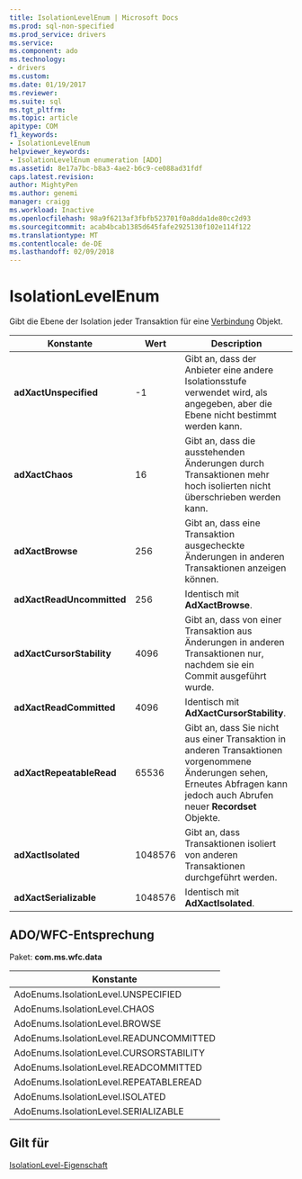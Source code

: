 ```yaml
---
title: IsolationLevelEnum | Microsoft Docs
ms.prod: sql-non-specified
ms.prod_service: drivers
ms.service: 
ms.component: ado
ms.technology:
- drivers
ms.custom: 
ms.date: 01/19/2017
ms.reviewer: 
ms.suite: sql
ms.tgt_pltfrm: 
ms.topic: article
apitype: COM
f1_keywords:
- IsolationLevelEnum
helpviewer_keywords:
- IsolationLevelEnum enumeration [ADO]
ms.assetid: 8e17a7bc-b8a3-4ae2-b6c9-ce088ad31fdf
caps.latest.revision: 
author: MightyPen
ms.author: genemi
manager: craigg
ms.workload: Inactive
ms.openlocfilehash: 98a9f6213af3fbfb523701f0a8dda1de80cc2d93
ms.sourcegitcommit: acab4bcab1385d645fafe2925130f102e114f122
ms.translationtype: MT
ms.contentlocale: de-DE
ms.lasthandoff: 02/09/2018
---
```

# <a name="isolationlevelenum"></a>IsolationLevelEnum
Gibt die Ebene der Isolation jeder Transaktion für eine [Verbindung](../../../ado/reference/ado-api/connection-object-ado.md) Objekt.  
  
|Konstante|Wert|Description|  
|--------------|-----------|-----------------|  
|**adXactUnspecified**|-1|Gibt an, dass der Anbieter eine andere Isolationsstufe verwendet wird, als angegeben, aber die Ebene nicht bestimmt werden kann.|  
|**adXactChaos**|16|Gibt an, dass die ausstehenden Änderungen durch Transaktionen mehr hoch isolierten nicht überschrieben werden kann.|  
|**adXactBrowse**|256|Gibt an, dass eine Transaktion ausgecheckte Änderungen in anderen Transaktionen anzeigen können.|  
|**adXactReadUncommitted**|256|Identisch mit **AdXactBrowse**.|  
|**adXactCursorStability**|4096|Gibt an, dass von einer Transaktion aus Änderungen in anderen Transaktionen nur, nachdem sie ein Commit ausgeführt wurde.|  
|**adXactReadCommitted**|4096|Identisch mit **AdXactCursorStability**.|  
|**adXactRepeatableRead**|65536|Gibt an, dass Sie nicht aus einer Transaktion in anderen Transaktionen vorgenommene Änderungen sehen, Erneutes Abfragen kann jedoch auch Abrufen neuer **Recordset** Objekte.|  
|**adXactIsolated**|1048576|Gibt an, dass Transaktionen isoliert von anderen Transaktionen durchgeführt werden.|  
|**adXactSerializable**|1048576|Identisch mit **AdXactIsolated**.|  
  
## <a name="adowfc-equivalent"></a>ADO/WFC-Entsprechung  
 Paket: **com.ms.wfc.data**  
  
|Konstante|  
|--------------|  
|AdoEnums.IsolationLevel.UNSPECIFIED|  
|AdoEnums.IsolationLevel.CHAOS|  
|AdoEnums.IsolationLevel.BROWSE|  
|AdoEnums.IsolationLevel.READUNCOMMITTED|  
|AdoEnums.IsolationLevel.CURSORSTABILITY|  
|AdoEnums.IsolationLevel.READCOMMITTED|  
|AdoEnums.IsolationLevel.REPEATABLEREAD|  
|AdoEnums.IsolationLevel.ISOLATED|  
|AdoEnums.IsolationLevel.SERIALIZABLE|  
  
## <a name="applies-to"></a>Gilt für  
 [IsolationLevel-Eigenschaft](../../../ado/reference/ado-api/isolationlevel-property.md)
